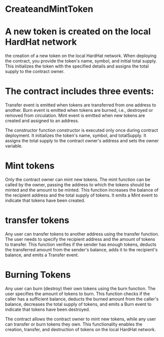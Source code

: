 # CreateandMintToken
# A new token is created on the local HardHat network
 the creation of a new token on the local HardHat network. When deploying the contract, you provide the token's name, symbol, and initial total supply. This initializes the token with the specified details and assigns the total supply to the contract owner.
 
# The contract includes three events:

Transfer event is emitted when tokens are transferred from one address to another.
Burn event is emitted when tokens are burned, i.e., destroyed or removed from circulation.
Mint event is emitted when new tokens are created and assigned to an address.

The constructor function constructor is executed only once during contract deployment. It initializes the token's name, symbol, and totalSupply. It assigns the total supply to the contract owner's address and sets the owner variable. 

# Mint tokens
Only the contract owner can mint new tokens. The mint function can be called by the owner, passing the address to which the tokens should be minted and the amount to be minted. This function increases the balance of the recipient address and the total supply of tokens. It emits a Mint event to indicate that tokens have been created.
# transfer tokens 
 Any user can transfer tokens to another address using the transfer function. The user needs to specify the recipient address and the amount of tokens to transfer. This function verifies if the sender has enough tokens, deducts the transferred amount from the sender's balance, adds it to the recipient's balance, and emits a Transfer event.

 # Burning Tokens
 Any user can burn (destroy) their own tokens using the burn function. The user specifies the amount of tokens to burn. This function checks if the caller has a sufficient balance, deducts the burned amount from the caller's balance, decreases the total supply of tokens, and emits a Burn event to indicate that tokens have been destroyed.
 
 The contract allows the contract owner to mint new tokens, while any user can transfer or burn tokens they own. This functionality enables the creation, transfer, and destruction of tokens on the local HardHat network.

